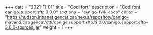 +++
date        = "2021-11-01"
title       = "Codi font"
description = "Codi font canigo.support.sftp 3.0.0"
sections    = "canigo-fwk-docs"
enllac		= "https://hudson.intranet.gencat.cat/nexus/repository/canigo-maven2/cat/gencat/ctti/canigo.support.sftp/3.0.0/canigo.support.sftp-3.0.0-sources.jar"
weight		= 1
+++
